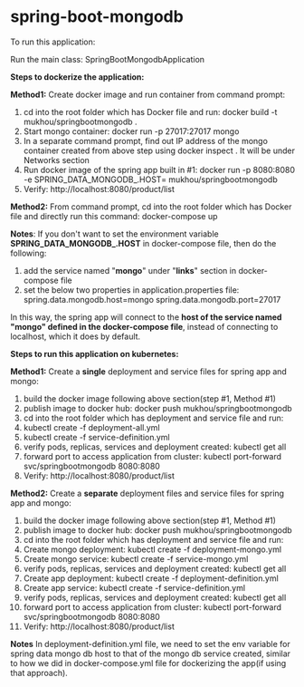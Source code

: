 # spring-boot-mongodb

To run this application:

Run the main class: SpringBootMongodbApplication

**Steps to dockerize the application:**

**Method1:**
Create docker image and run container from command prompt:
1. cd into the root folder which has Docker file and run: docker build -t mukhou/springbootmongodb .
2. Start mongo container: docker run -p 27017:27017 mongo
3. In a separate command prompt, find out IP address of the mongo container created from above step using docker inspect <containerid>. It will be under Networks section 
4. Run docker image of the spring app built in #1: docker run -p 8080:8080 -e SPRING_DATA_MONGODB_.HOST=<IPaddress>  mukhou/springbootmongodb
3. Verify: http://localhost:8080/product/list

**Method2:**
From command prompt, cd into the root folder which has Docker file and directly run this command: docker-compose up

**Notes**: If you don't want to set the environment variable **SPRING_DATA_MONGODB_.HOST** in docker-compose file,  then do the following:
1. add the service named "**mongo**" under "**links**" section in docker-compose file 
2. set the below two properties in application.properties file:
   spring.data.mongodb.host=mongo
   spring.data.mongodb.port=27017

In this way, the spring app will connect to the **host of the service named "mongo" defined in the docker-compose file**, instead
of connecting to localhost, which it does by default.

**Steps to run this application on kubernetes:**

**Method1:**
Create a **single** deployment and service files for spring app and mongo:
1. build the docker image following above section(step #1, Method #1)
2. publish image to docker hub: docker push mukhou/springbootmongodb
3. cd into the root folder which has deployment and service file and run:
4. kubectl create -f deployment-all.yml
5. kubectl create -f service-definition.yml
6. verify pods, replicas, services and deployment created: kubectl get all
7. forward port to access application from cluster: kubectl port-forward svc/springbootmongodb 8080:8080
8. Verify: http://localhost:8080/product/list


**Method2:**
Create a **separate** deployment files and service files for spring app and mongo:
1. build the docker image following above section(step #1, Method #1)
2. publish image to docker hub: docker push mukhou/springbootmongodb
3. cd into the root folder which has deployment and service file and run:
4. Create mongo deployment: kubectl create -f deployment-mongo.yml
5. Create mongo service: kubectl create -f service-mongo.yml
6. verify pods, replicas, services and deployment created: kubectl get all
7. Create app deployment: kubectl create -f deployment-definition.yml
8. Create app service: kubectl create -f service-definition.yml
9. verify pods, replicas, services and deployment created: kubectl get all
10. forward port to access application from cluster: kubectl port-forward svc/springbootmongodb 8080:8080
11. Verify: http://localhost:8080/product/list


**Notes**
In deployment-definition.yml file, we need to set the env variable for spring data mongo db host to that of the 
mongo db service created, similar to how we did in docker-compose.yml file for dockerizing the app(if using that approach).

